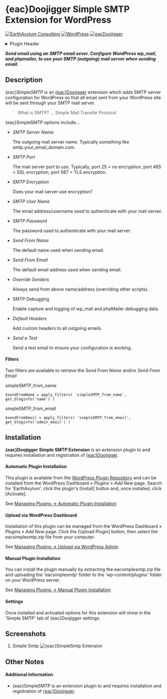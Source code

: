 # {eac}Doojigger Simple SMTP Extension for WordPress  
[![EarthAsylum Consulting](https://img.shields.io/badge/EarthAsylum-Consulting-0?&labelColor=6e9882&color=707070)](https://earthasylum.com/)
[![WordPress](https://img.shields.io/badge/WordPress-Plugins-grey?logo=wordpress&labelColor=blue)](https://wordpress.org/plugins/search/EarthAsylum/)
[![eacDoojigger](https://img.shields.io/badge/Requires-{eac}Doojigger-da821d)](https://eacDoojigger.earthasylum.com/)

<details><summary>Plugin Header</summary><samp>

Plugin URI:         https://eacdoojigger.earthasylum.com/eacsimplesmtp/  
Author:             [EarthAsylum Consulting](https://www.earthasylum.com)  
Stable tag:         1.0.11  
Last Updated:       31-Oct-2023  
Requires at least:  5.5.0  
Tested up to:       6.4  
Requires PHP:       7.2  
Requires EAC:       2.0  
Contributors:       [kevinburkholder](https://profiles.wordpress.org/kevinburkholder)  
License:            GPLv3 or later  
License URI:        https://www.gnu.org/licenses/gpl.html  
Tags:               smtp, email, phpmailer, wp_mail, {eac}Doojigger  
WordPress URI:		https://wordpress.org/plugins/eacsimplesmtp  
GitHub URI:			https://github.com/EarthAsylum/eacSimpleSMTP  
</samp></details>

**_Send email using an SMTP email sever. Configure WordPress wp_mail, and phpmailer, to use your SMTP (outgoing) mail server when sending email._**

## Description

_{eac}SimpleSMTP_ is an [{eac}Doojigger](https://eacDoojigger.earthasylum.com/) extension which adds SMTP server configuration for WordPress so that all email sent from your WordPress site will be sent through your SMTP mail server.

> What is SMTP? ... Simple Mail Transfer Protocol

{eac}SimpleSMTP options include...

+   _SMTP Server Name_

    The outgoing mail server name. Typically something like smtp.your_email_domain.com.

+   _SMTP Port_

    The mail server port to use. Typically, port 25 = no encryption, port 465 = SSL encryption, port 587 = TLS encryption.

+   _SMTP Encryption_

    Does your mail server use encryption?

+   _SMTP User Name_

    The email address/username used to authenticate with your mail server.

+   _SMTP Password_

    The password used to authenticate with your mail server.

+   _Send From Name_

    The default name used when sending email.

+   _Send From Email_

    The default email address used when sending email.

+   _Override Senders_

    Always send from above name/address (overriding other scripts).

+   SMTP Debugging

    Enable capture and logging of wp_mail and phpMailer debugging data.

+   _Default Headers_

    Add custom headers to all outgoing emails.

+   _Send a Test_

    Send a test email to ensure your configuration is working.

#### Filters

Two filters are available to retrieve the _Send From Name_ and/or _Send From Email_

simpleSMTP_from_name

    $sendFromName = apply_filters( 'simpleSMTP_from_name', get_bloginfo('name') )

simpleSMTP_from_email

    $sendFromEmail = apply_filters( 'simpleSMTP_from_email', get_bloginfo('admin_email') )


## Installation

**{eac}Doojigger Simple SMTP Extension** is an extension plugin to and requires installation and registration of [{eac}Doojigger](https://eacDoojigger.earthasylum.com/).

#### Automatic Plugin Installation

This plugin is available from the [WordPress Plugin Repository](https://wordpress.org/plugins/search/earthasylum/) and can be installed from the WordPress Dashboard » *Plugins* » *Add New* page. Search for 'EarthAsylum', click the plugin's [Install] button and, once installed, click [Activate].

See [Managing Plugins -> Automatic Plugin Installation](https://wordpress.org/support/article/managing-plugins/#automatic-plugin-installation-1)

#### Upload via WordPress Dashboard

Installation of this plugin can be managed from the WordPress Dashboard » *Plugins* » *Add New* page. Click the [Upload Plugin] button, then select the eacsimplesmtp.zip file from your computer.

See [Managing Plugins -> Upload via WordPress Admin](https://wordpress.org/support/article/managing-plugins/#upload-via-wordpress-admin)

#### Manual Plugin Installation

You can install the plugin manually by extracting the eacsimplesmtp.zip file and uploading the 'eacsimplesmtp' folder to the 'wp-content/plugins' folder on your WordPress server.

See [Managing Plugins -> Manual Plugin Installation](https://wordpress.org/support/article/managing-plugins/#manual-plugin-installation-1)

#### Settings

Once installed and activated options for this extension will show in the 'Simple SMTP' tab of {eac}Doojigger settings.


## Screenshots

1. Simple Smtp
![{eac}SimpleSmtp Extension](https://ps.w.org/eacsimplesmtp/assets/screenshot-1.png)


## Other Notes

#### Additional Information

+   {eac}SimpleSMTP is an extension plugin to and requires installation and registration of [{eac}Doojigger](https://eacDoojigger.earthasylum.com/).


